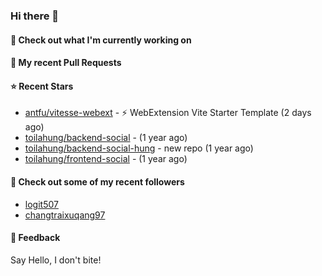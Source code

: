 ### Hi there 👋

#### 👷 Check out what I'm currently working on

#### 🔨 My recent Pull Requests


#### ⭐ Recent Stars

- [antfu/vitesse-webext](https://github.com/antfu/vitesse-webext) - ⚡️ WebExtension Vite Starter Template (2 days ago)
- [toilahung/backend-social](https://github.com/toilahung/backend-social) -  (1 year ago)
- [toilahung/backend-social-hung](https://github.com/toilahung/backend-social-hung) - new repo (1 year ago)
- [toilahung/frontend-social](https://github.com/toilahung/frontend-social) -  (1 year ago)

#### 👯 Check out some of my recent followers

- [logit507](https://github.com/logit507)
- [changtraixuqang97](https://github.com/changtraixuqang97)

#### 💬 Feedback

Say Hello, I don't bite!